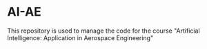 # AI-AE
This repository is used to manage the code for the course "Artificial Intelligence: Application in Aerospace Engineering"
